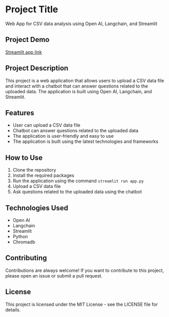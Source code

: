 # Project Title

Web App for CSV data analysis using Open AI, Langchain, and Streamlit

## Project Demo 
[Streamlit app link](https://asad-ullah-khan1-csvchatbot-hello-guzfr3.streamlit.app/)

## Project Description

This project is a web application that allows users to upload a CSV data file and interact with a chatbot that can answer questions related to the uploaded data. The application is built using Open AI, Langchain, and Streamlit.

## Features

- User can upload a CSV data file
- Chatbot can answer questions related to the uploaded data
- The application is user-friendly and easy to use
- The application is built using the latest technologies and frameworks

## How to Use

1. Clone the repository
2. Install the required packages
3. Run the application using the command `streamlit run app.py`
4. Upload a CSV data file
5. Ask questions related to the uploaded data using the chatbot

## Technologies Used

- Open AI
- Langchain
- Streamlit
- Python
- Chromadb

## Contributing

Contributions are always welcome! If you want to contribute to this project, please open an issue or submit a pull request.

## License

This project is licensed under the MIT License - see the LICENSE file for details.

